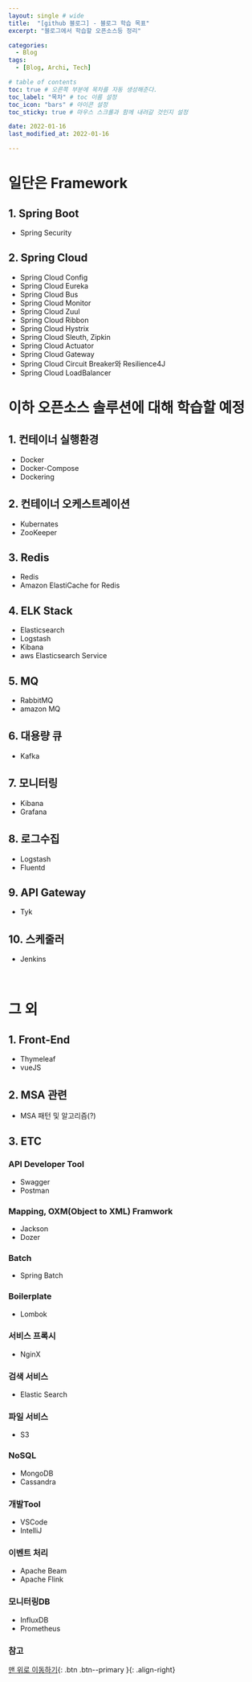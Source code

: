 ```yaml
---
layout: single # wide
title:  "[github 블로그] - 블로그 학습 목표"
excerpt: "블로그에서 학습할 오픈소스등 정리"

categories:
  - Blog
tags:
  - [Blog, Archi, Tech]

# table of contents
toc: true # 오른쪽 부분에 목차를 자동 생성해준다.
toc_label: "목차" # toc 이름 설정
toc_icon: "bars" # 아이콘 설정
toc_sticky: true # 마우스 스크롤과 함께 내려갈 것인지 설정

date: 2022-01-16
last_modified_at: 2022-01-16

---
```

# 일단은 Framework
## 1. Spring Boot
 * Spring Security

## 2. Spring Cloud
 * Spring Cloud Config
 * Spring Cloud Eureka
 * Spring Cloud Bus
 * Spring Cloud Monitor
 * Spring Cloud Zuul
 * Spring Cloud Ribbon
 * Spring Cloud Hystrix
 * Spring Cloud Sleuth, Zipkin
 * Spring Cloud Actuator 
 * Spring Cloud Gateway
 * Spring Cloud Circuit Breaker와 Resilience4J
 * Spring Cloud LoadBalancer

# 이하 오픈소스 솔루션에 대해 학습할 예정
## 1. 컨테이너 실행환경
 * Docker
 * Docker-Compose 
 * Dockering

## 2. 컨테이너 오케스트레이션
 * Kubernates
 * ZooKeeper 

## 3. Redis
 * Redis
 * Amazon ElastiCache for Redis

## 4. ELK Stack
 * Elasticsearch
 * Logstash 
 * Kibana
 * aws Elasticsearch Service

## 5. MQ
 * RabbitMQ
 * amazon MQ

## 6. 대용량 큐
 * Kafka

## 7. 모니터링
 * Kibana
 * Grafana

## 8. 로그수집
 * Logstash
 * Fluentd

## 9. API Gateway
 * Tyk

## 10. 스케줄러
 * Jenkins

<br>

# 그 외
## 1. Front-End
 * Thymeleaf
 * vueJS

## 2. MSA 관련 
 * MSA 패턴 및 알고리즘(?)

## 3. ETC
### API Developer Tool
 * Swagger
 * Postman

### Mapping, OXM(Object to XML) Framwork
 * Jackson 
 * Dozer

### Batch
 * Spring Batch

### Boilerplate
 * Lombok

### 서비스 프록시
 * NginX

### 검색 서비스 
 * Elastic Search

### 파일 서비스 
 * S3       

### NoSQL
 * MongoDB
 * Cassandra

### 개발Tool
 * VSCode
 * IntelliJ

### 이벤트 처리
 * Apache Beam
 * Apache Flink

### 모니터링DB
 * InfluxDB
 * Prometheus

### 참고

[맨 위로 이동하기](#){: .btn .btn--primary }{: .align-right}